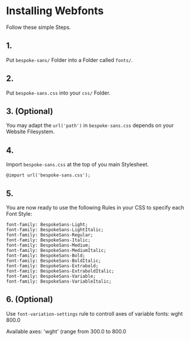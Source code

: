 # Installing Webfonts
Follow these simple Steps.

## 1.
Put `bespoke-sans/` Folder into a Folder called `fonts/`.

## 2.
Put `bespoke-sans.css` into your `css/` Folder.

## 3. (Optional)
You may adapt the `url('path')` in `bespoke-sans.css` depends on your Website Filesystem.

## 4.
Import `bespoke-sans.css` at the top of you main Stylesheet.

```
@import url('bespoke-sans.css');
```

## 5.
You are now ready to use the following Rules in your CSS to specify each Font Style:
```
font-family: BespokeSans-Light;
font-family: BespokeSans-LightItalic;
font-family: BespokeSans-Regular;
font-family: BespokeSans-Italic;
font-family: BespokeSans-Medium;
font-family: BespokeSans-MediumItalic;
font-family: BespokeSans-Bold;
font-family: BespokeSans-BoldItalic;
font-family: BespokeSans-Extrabold;
font-family: BespokeSans-ExtraboldItalic;
font-family: BespokeSans-Variable;
font-family: BespokeSans-VariableItalic;

```
## 6. (Optional)
Use `font-variation-settings` rule to controll axes of variable fonts:
wght 800.0

Available axes:
'wght' (range from 300.0 to 800.0

